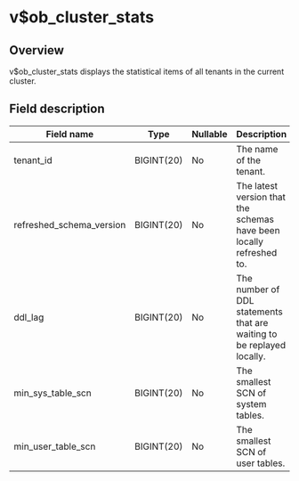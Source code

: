v$ob_cluster_stats 
=======================================



Overview 
-----------------

v$ob_cluster_stats displays the statistical items of all tenants in the current cluster. 

Field description 
--------------------------



|      **Field name**      |  **Type**  | **Nullable** |                            **Description**                            |
|--------------------------|------------|--------------|-----------------------------------------------------------------------|
| tenant_id                | BIGINT(20) | No           | The name of the tenant.                                               |
| refreshed_schema_version | BIGINT(20) | No           | The latest version that the schemas have been locally refreshed to.   |
| ddl_lag                  | BIGINT(20) | No           | The number of DDL statements that are waiting to be replayed locally. |
| min_sys_table_scn        | BIGINT(20) | No           | The smallest SCN of system tables.                                    |
| min_user_table_scn       | BIGINT(20) | No           | The smallest SCN of user tables.                                      |



